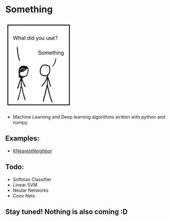 # Something 

![](img/something.jpg)



* Machine Learning and Deep learning algorithms written with python and numpy.

## Examples:

* [KNearestNeighbor](https://github.com/AhmetHamzaEmra/Something/blob/master/Examples/Knn%20example.ipynb)

## Todo:

* Softmax Classifier
* Linear SVM
* Neular Networks 
* Conv Nets



## Stay tuned! Nothing is also coming :D 





